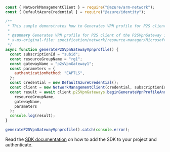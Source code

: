 ```javascript
const { NetworkManagementClient } = require("@azure/arm-network");
const { DefaultAzureCredential } = require("@azure/identity");

/**
 * This sample demonstrates how to Generates VPN profile for P2S client of the P2SVpnGateway in the specified resource group.
 *
 * @summary Generates VPN profile for P2S client of the P2SVpnGateway in the specified resource group.
 * x-ms-original-file: specification/network/resource-manager/Microsoft.Network/stable/2021-08-01/examples/P2SVpnGatewayGenerateVpnProfile.json
 */
async function generateP2SVpnGatewayVpnprofile() {
  const subscriptionId = "subid";
  const resourceGroupName = "rg1";
  const gatewayName = "p2sVpnGateway1";
  const parameters = {
    authenticationMethod: "EAPTLS",
  };
  const credential = new DefaultAzureCredential();
  const client = new NetworkManagementClient(credential, subscriptionId);
  const result = await client.p2SVpnGateways.beginGenerateVpnProfileAndWait(
    resourceGroupName,
    gatewayName,
    parameters
  );
  console.log(result);
}

generateP2SVpnGatewayVpnprofile().catch(console.error);
```

Read the [SDK documentation](https://github.com/Azure/azure-sdk-for-js/blob/%40azure%2Farm-network_28.0.0/sdk/network/arm-network/README.md) on how to add the SDK to your project and authenticate.
